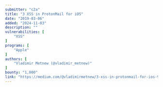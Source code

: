 ```yaml
---
submitter: "c2a"
title: "3 XSS in ProtonMail for iOS"
date: "2019-03-06"
added: "2024-11-03"
description: ""
vulnerabilities: [
    "XSS"
]
programs: [
    "Apple"
]
authors: [
    "Vladimir Metnew (@vladimir_metnew)"
]
bounty: "1,000"
link: "https://medium.com/@vladimirmetnew/3-xss-in-protonmail-for-ios-95f8e4b17054"
---
```




